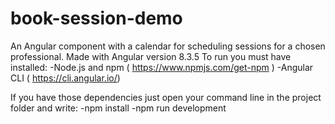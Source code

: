 # book-session-demo

An Angular component with a calendar for scheduling sessions for a chosen professional. Made with Angular version 8.3.5
To run you must have installed: 
-Node.js and npm ( https://www.npmjs.com/get-npm ) 
-Angular CLI ( https://cli.angular.io/) 

If you have those dependencies just open your command line in the project folder and write: 
-npm install 
-npm run development 
